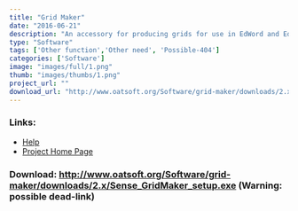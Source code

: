 ```yaml
---
title: "Grid Maker"
date: "2016-06-21"
description: "An accessory for producing grids for use in EdWord and EdWeb. This can provide a list of words or symbols for the user to choose from when writing, as well as pictures, effects and web addresses."
type: "Software"
tags: ['Other function','Other need', 'Possible-404']
categories: ['Software']
image: "images/full/1.png"
thumb: "images/thumbs/1.png"
project_url: ""
download_url: "http://www.oatsoft.org/Software/grid-maker/downloads/2.x/Sense_GridMaker_setup.exe"
---
```



### Links:
- <a href="http://www.deafblindonline.org.uk/Grid_Editor_2_manual.doc">Help</a>
- <a href="http://www.deafblindonline.org.uk/">Project Home Page</a>

### Download: http://www.oatsoft.org/Software/grid-maker/downloads/2.x/Sense_GridMaker_setup.exe (Warning: possible dead-link)